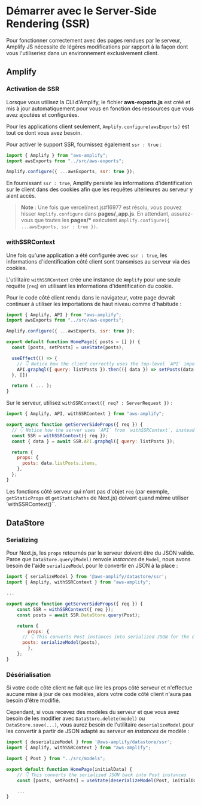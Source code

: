 # Démarrer avec le Server-Side Rendering (SSR)

Pour fonctionner correctement avec des pages rendues par le serveur, Amplify JS nécessite de légères modifications par rapport à la façon dont vous l'utiliseriez dans un environnement exclusivement client.

## Amplify

### Activation de SSR

Lorsque vous utilisez la CLI d'Amplify, le fichier **aws-exports.js** est créé et mis à jour automatiquement pour vous en fonction des ressources que vous avez ajoutées et configurées.

Pour les applications client seulement, `Amplify.configure(awsExports)` est tout ce dont vous avez besoin.

Pour activer le support SSR, fournissez également `ssr : true` :

```js
import { Amplify } from "aws-amplify";
import awsExports from "../src/aws-exports";

Amplify.configure({ ...awsExports, ssr: true });
```

En fournissant `ssr : true`, Amplify persiste les informations d'identification sur le client dans des cookies afin que les requêtes ultérieures au serveur y aient accès.

> **Note** : Une fois que [](https://github.com/vercel/next.js/issues/16977)vercel/next.js#16977 est résolu, vous pouvez hisser `Amplify.configure` dans **pages/\_app.js**. En attendant, assurez-vous que toutes les **pages/\*** exécutent `Amplify.configure({ ...awsExports, ssr : true })`.

### withSSRContext

Une fois qu'une application a été configurée avec `ssr : true`, les informations d'identification côté client sont transmises au serveur via des cookies.

L'utilitaire `withSSRContext` crée une instance de `Amplify` pour une seule requête (`req`) en utilisant les informations d'identification du cookie.

Pour le code côté client rendu dans le navigateur, votre page devrait continuer à utiliser les importations de haut niveau comme d'habitude :

```js
import { Amplify, API } from "aws-amplify";
import awsExports from "../src/aws-exports";

Amplify.configure({ ...awsExports, ssr: true });

export default function HomePage({ posts = [] }) {
  const [posts, setPosts] = useState(posts);

  useEffect(() => {
    // 👇 Notice how the client correctly uses the top-level `API` import
    API.graphql({ query: listPosts }).then(({ data }) => setPosts(data.listPosts.items));
  }, [])

  return ( ... );
}
```

Sur le serveur, utilisez `withSSRContext({ req? : ServerRequest })` :

```js
import { Amplify, API, withSSRContext } from "aws-amplify";

export async function getServerSideProps({ req }) {
  // 👇 Notice how the server uses `API` from `withSSRContext`, instead of the top-level `API`.
  const SSR = withSSRContext({ req });
  const { data } = await SSR.API.graphql({ query: listPosts });

  return {
    props: {
      posts: data.listPosts.items,
    },
  };
}
```

Les fonctions côté serveur qui n'ont pas d'objet `req` (par exemple, `getStaticProps` et `getStaticPaths` de Next.js) doivent quand même utiliser `withSSRContext()``.

## DataStore

### Serializing

Pour Next.js, les `props` retournés par le serveur doivent être du JSON valide. Parce que `DataStore.query(Model)` renvoie _instances_ de `Model`, nous avons besoin de l'aide `serializeModel` pour le convertir en JSON à la place :

```js
import { serializeModel } from '@aws-amplify/datastore/ssr';
import { Amplify, withSSRContext } from "aws-amplify";

...

export async function getServerSideProps({ req }) {
    const SSR = withSSRContext({ req });
    const posts = await SSR.DataStore.query(Post);

    return {
        props: {
      // 👇 This converts Post instances into serialized JSON for the client
      posts: serializeModel(posts),
        },
    };
}
```

### Désérialisation

Si votre code côté client ne fait que lire les props côté serveur et n'effectue aucune mise à jour de ces modèles, alors votre code côté client n'aura pas besoin d'être modifié.

Cependant, si vous recevez des modèles du serveur et que vous avez besoin de les modifier avec `DataStore.delete(model)` ou `DataStore.save(...)`, vous aurez besoin de l'utilitaire `deserializeModel` pour les convertir à partir de JSON adapté au serveur en _instances_ de modèle :

```js
import { deserializeModel } from '@aws-amplify/datastore/ssr';
import { Amplify, withSSRContext } from "aws-amplify";

import { Post } from "../src/models";

export default function HomePage(initialData) {
    // 👇 This converts the serialized JSON back into Post instances
    const [posts, setPosts] = useState(deserializeModel(Post, initialData.posts));

    ...
}
```
